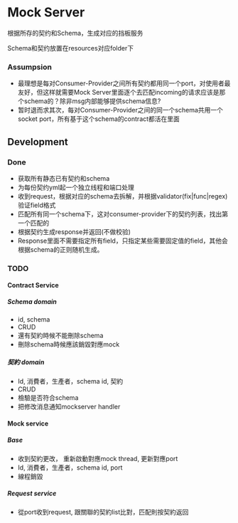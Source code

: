 # Mock Server

根据所存的契约和Schema，生成对应的挡板服务

Schema和契约放置在resources对应folder下

### Assumpsion

* 最理想是每对Consumer-Provider之间所有契约都用同一个port，对使用者最友好，但这样就需要Mock Server里面逐个去匹配incoming的请求应该是那个schema的？除非msg内部能够提供schema信息?
* 暂时退而求其次，每对Consumer-Provider之间的同一个schema共用一个socket port，所有基于这个schema的contract都活在里面

## Development 

### Done

* 获取所有静态已有契约和schema
* 为每份契约yml起一个独立线程和端口处理
* 收到request，根据对应的schema去拆解，并根据validator(fix|func|regex)验证field格式
* 匹配所有同一个schema下，这对consumer-provider下的契约列表，找出第一个匹配的
* 根据契约生成response并返回(不做校验)
* Response里面不需要指定所有field，只指定某些需要固定值的field，其他会根据schema的正则随机生成。


### TODO

#### Contract Service
##### Schema domain
* id, schema
* CRUD
* 還有契約時候不能刪除schema
* 刪除schema時候應該銷毀對應mock

##### 契約 domain
* Id, 消費者，生產者，schema id, 契約
* CRUD
* 檢驗是否符合schema
* 把修改消息通知mockserver handler

#### Mock service
##### Base
* 收到契約更改， 重新啟動對應mock thread, 更新對應port
* Id, 消費者，生產者，schema id, port
* 線程銷毀
##### Request service
* 從port收到request, 跟關聯的契約list比對，匹配則按契約返回
